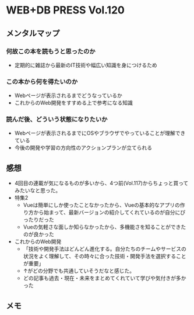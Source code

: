 # WEB+DB PRESS Vol.120

## メンタルマップ

### 何故この本を読もうと思ったのか

- 定期的に雑誌から最新のIT技術や幅広い知識を身につけるため

### この本から何を得たいのか

- Webページが表示されるまでどうなっているか
- これからのWeb開発をすすめる上で参考になる知識

### 読んだ後、どういう状態になりたいか

- Webページが表示されるまでにOSやブラウザでやっていることが理解できている
- 今後の開発や学習の方向性のアクションプランが立てられる

## 感想

- 4回目の連載が気になるものが多いから、4つ前(Vol.117)からちょっと買ってみたいなと思った。
- 特集2
  - Vueは簡単にしか使ったことなかったから、Vueの基本的なアプリの作り方から始まって、最新バージョンの紹介してくれているのが自分にぴったりだった
  - Vueの気軽さな面しか知らなかったから、多機能さを知ることができたのが良かった
- これからのWeb開発
  - 「技術や開発手法はどんどん進化する。自分たちのチームやサービスの状況をよく理解して、その時々に合った技術・開発手法を選択することが重要」
  - ↑がどの分野でも共通していそうだなと感じた。
  - どの記事も過去・現在・未来をまとめてくれていて学びや気付きが多かった

## メモ
